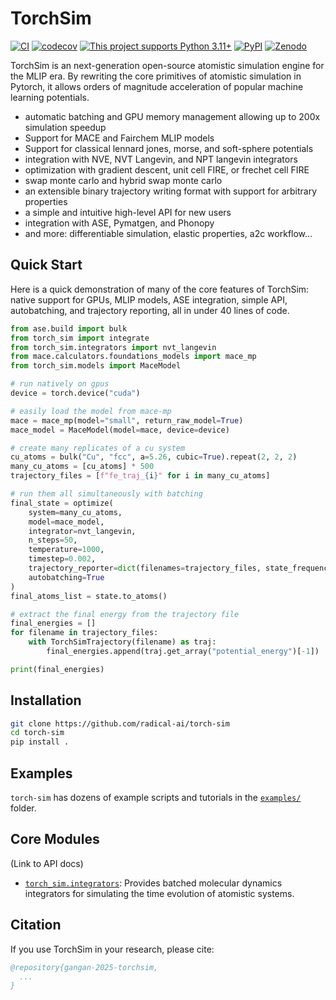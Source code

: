 # TorchSim

[![CI](https://github.com/radical-ai/torch-sim/actions/workflows/test.yml/badge.svg)](https://github.com/radical-ai/torch-sim/actions/workflows/test.yml)
[![codecov](https://codecov.io/gh/radical-ai/torch-sim/branch/main/graph/badge.svg)](https://codecov.io/gh/radical-ai/torch-sim)
[![This project supports Python 3.11+](https://img.shields.io/badge/Python-3.11+-blue.svg?logo=python&logoColor=white)](https://python.org/downloads)
[![PyPI](https://img.shields.io/pypi/v/torch-sim?logo=pypi&logoColor=white)](https://pypi.org/project/torch-sim)
[![Zenodo](https://img.shields.io/badge/DOI-TODO-blue?logo=Zenodo&logoColor=white)](https://zenodo.org/records/TODO)

<!-- help docs find start of prose in readme, DO NOT REMOVE -->
TorchSim is an next-generation open-source atomistic simulation engine for the MLIP era. By rewriting the core primitives of atomistic simulation in Pytorch, it allows orders of magnitude acceleration of popular machine learning potentials.

* automatic batching and GPU memory management allowing up to 200x simulation speedup
* Support for MACE and Fairchem MLIP models
* Support for classical lennard jones, morse, and soft-sphere potentials
* integration with NVE, NVT Langevin, and NPT langevin integrators
* optimization with gradient descent, unit cell FIRE, or frechet cell FIRE
* swap monte carlo and hybrid swap monte carlo
* an extensible binary trajectory writing format with support for arbitrary properties
* a simple and intuitive high-level API for new users
* integration with ASE, Pymatgen, and Phonopy
* and more: differentiable simulation, elastic properties, a2c workflow...

## Quick Start

Here is a quick demonstration of many of the core features of TorchSim:
native support for GPUs, MLIP models, ASE integration, simple API,
autobatching, and trajectory reporting, all in under 40 lines of code.

```python
from ase.build import bulk
from torch_sim import integrate
from torch_sim.integrators import nvt_langevin
from mace.calculators.foundations_models import mace_mp
from torch_sim.models import MaceModel

# run natively on gpus
device = torch.device("cuda")

# easily load the model from mace-mp
mace = mace_mp(model="small", return_raw_model=True)
mace_model = MaceModel(model=mace, device=device)

# create many replicates of a cu system
cu_atoms = bulk("Cu", "fcc", a=5.26, cubic=True).repeat(2, 2, 2)
many_cu_atoms = [cu_atoms] * 500
trajectory_files = [f"fe_traj_{i}" for i in many_cu_atoms]

# run them all simultaneously with batching
final_state = optimize(
    system=many_cu_atoms,
    model=mace_model,
    integrator=nvt_langevin,
    n_steps=50,
    temperature=1000,
    timestep=0.002,
    trajectory_reporter=dict(filenames=trajectory_files, state_frequency=10),
    autobatching=True
)
final_atoms_list = state.to_atoms()

# extract the final energy from the trajectory file
final_energies = []
for filename in trajectory_files:
    with TorchSimTrajectory(filename) as traj:
        final_energies.append(traj.get_array("potential_energy")[-1])

print(final_energies)
```

## Installation

```sh
git clone https://github.com/radical-ai/torch-sim
cd torch-sim
pip install .
```

## Examples

`torch-sim` has dozens of example scripts and tutorials in the [`examples/`](examples/readme.md) folder.

## Core Modules

(Link to API docs)

* [`torch_sim.integrators`](torch_sim/integrators.py): Provides batched molecular dynamics integrators for simulating the time evolution of atomistic systems.

## Citation

If you use TorchSim in your research, please cite:

```bib
@repository{gangan-2025-torchsim,
  ...
}
```
